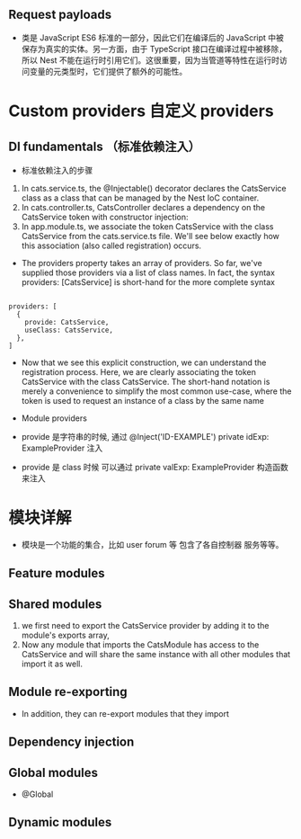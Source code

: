 ## Request payloads

- 类是 JavaScript ES6 标准的一部分，因此它们在编译后的 JavaScript 中被保存为真实的实体。另一方面，由于 TypeScript 接口在编译过程中被移除，所以 Nest 不能在运行时引用它们。这很重要，因为当管道等特性在运行时访问变量的元类型时，它们提供了额外的可能性。

# Custom providers 自定义 providers

## DI fundamentals （标准依赖注入）

- 标准依赖注入的步骤

1. In cats.service.ts, the @Injectable() decorator declares the CatsService class as a class that can be managed by the Nest IoC container.
2. In cats.controller.ts, CatsController declares a dependency on the CatsService token with constructor injection:
3. In app.module.ts, we associate the token CatsService with the class CatsService from the cats.service.ts file. We'll see below exactly how this association (also called registration) occurs.

- The providers property takes an array of providers. So far, we've supplied those providers via a list of class names. In fact, the syntax providers: [CatsService] is short-hand for the more complete syntax

```

providers: [
  {
    provide: CatsService,
    useClass: CatsService,
  },
]

```

- Now that we see this explicit construction, we can understand the registration process. Here, we are clearly associating the token CatsService with the class CatsService. The short-hand notation is merely a convenience to simplify the most common use-case, where the token is used to request an instance of a class by the same name

* Module providers

* provide 是字符串的时候, 通过 @Inject('ID-EXAMPLE') private idExp: ExampleProvider 注入
* provide 是 class 时候 可以通过 private valExp: ExampleProvider 构造函数来注入

# 模块详解

- 模块是一个功能的集合，比如 user forum 等 包含了各自控制器 服务等等。

## Feature modules

## Shared modules

1. we first need to export the CatsService provider by adding it to the module's exports array,
2. Now any module that imports the CatsModule has access to the CatsService and will share the same instance with all other modules that import it as well.

## Module re-exporting

- In addition, they can re-export modules that they import

## Dependency injection

## Global modules

- @Global

## Dynamic modules
